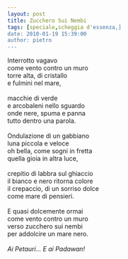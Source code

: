 ```yaml
---
layout: post
title: Zucchero Sui Nembi
tags: [speciale,scheggia d'essenza,]
date: 2010-01-19 15:39:00
author: pietro
---
```

Interrotto vagavo<br/>come vento contro un muro<br/>torre alta, di cristallo<br/>e fulmini nel mare,<br/><br/>macchie di verde<br/>e arcobaleni nello sguardo<br/>onde nere, spuma e panna<br/>tutto dentro una parola.<br/><br/>Ondulazione di un gabbiano<br/>luna piccola e veloce<br/>oh bella, come sogni in fretta<br/>quella gioia in altra luce,<br/><br/>crepitio di labbra sul ghiaccio<br/>il bianco e nero ritorna colore<br/>il crepaccio, di un sorriso dolce<br/>come mare di pensieri.<br/><br/>E quasi dolcemente ormai<br/>come vento contro un muro<br/>verso zucchero sui nembi<br/>per addolcire un mare nero.<br/><br/><span style="font-style: italic">Ai Petauri... E ai Padawan!<br/></span>
